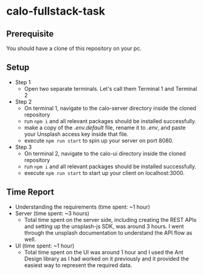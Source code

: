# calo-fullstack-task
## Prerequisite
You should have a clone of this repository on your pc.

## Setup

 - Step 1
	 - Open two separate terminals. Let's call them Terminal 1 and Terminal 2
 - Step 2
	 - On terminal 1, navigate to the calo-server directory inside the cloned repository
	 - run `npm i` and all relevant packages should be installed successfully.
	 - make a copy of the *.env.default* file, rename it to *.env*, and paste your Unsplash access key inside that file.
	 - execute `npm run start` to spin up your server on port 8080.
-	Step 3
	-	On terminal 2, navigate to the calo-ui directory inside the cloned repository
	-	run `npm i` and all relevant packages should be installed successfully.
	-	execute `npm run start` to start up your client on localhost:3000.


## Time Report

- Understanding the requirements (time spent: ~1 hour)
 - Server (time spent: ~3 hours)
	 - Total time spent on the server side, including creating the REST APIs and setting up the unsplash-js SDK, was around 3 hours. I went through the unsplash documentation to understand the API flow as well.
 - UI (time spent: ~1 hour)
	 - Total time spent on the UI was around 1 hour and I used the Ant Design library as I had worked on it previously and it provided the easiest way to represent the required data.
